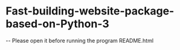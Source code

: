 # Fast-building-website-package-based-on-Python-3
-- Please open it before running the program README.html
